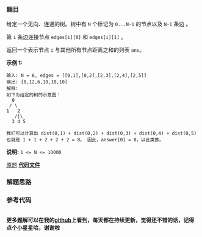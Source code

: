 ### 题目
给定一个无向、连通的树。树中有 `N` 个标记为 `0...N-1` 的节点以及 `N-1` 条边 。

第 `i` 条边连接节点 `edges[i][0]` 和 `edges[i][1]` 。

返回一个表示节点 `i` 与其他所有节点距离之和的列表 `ans`。

**示例 1:**

    
    
    输入: N = 6, edges = [[0,1],[0,2],[2,3],[2,4],[2,5]]
    输出: [8,12,6,10,10,10]
    解释:
    如下为给定的树的示意图：
      0
     / \
    1   2
       /|\
      3 4 5
    
    我们可以计算出 dist(0,1) + dist(0,2) + dist(0,3) + dist(0,4) + dist(0,5) 
    也就是 1 + 1 + 2 + 2 + 2 = 8。 因此，answer[0] = 8，以此类推。
    

**说明:**  `1 <= N <= 10000`

[原题](https://leetcode-cn.com/problems/sum-of-distances-in-tree/)    **[代码文件]()**


### 解题思路




### 参考代码

```go


```




**更多题解可以在我的[github](https://github.com/LZH139/leetcode_Go)上看到，每天都在持续更新，觉得还不错的话，记得点个小星星哈，谢谢啦**
